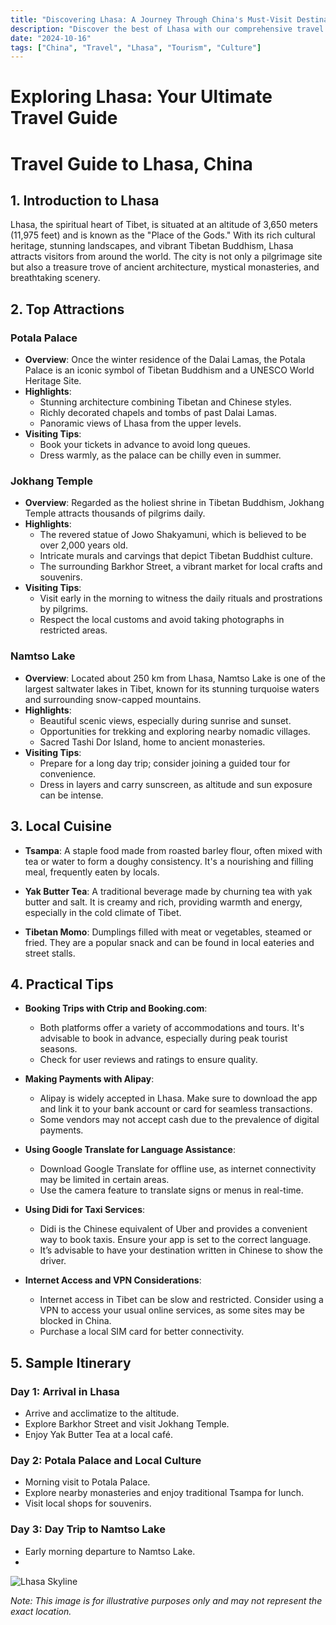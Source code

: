 ```yaml
---
title: "Discovering Lhasa: A Journey Through China's Must-Visit Destination"
description: "Discover the best of Lhasa with our comprehensive travel guide. Explore top attractions, savor local cuisine, and get insider tips for an unforgettable Chinese adventure."
date: "2024-10-16"
tags: ["China", "Travel", "Lhasa", "Tourism", "Culture"]
---
```


# Exploring Lhasa: Your Ultimate Travel Guide

# Travel Guide to Lhasa, China

## 1. Introduction to Lhasa
Lhasa, the spiritual heart of Tibet, is situated at an altitude of 3,650 meters (11,975 feet) and is known as the "Place of the Gods." With its rich cultural heritage, stunning landscapes, and vibrant Tibetan Buddhism, Lhasa attracts visitors from around the world. The city is not only a pilgrimage site but also a treasure trove of ancient architecture, mystical monasteries, and breathtaking scenery.

## 2. Top Attractions

### Potala Palace
- **Overview**: Once the winter residence of the Dalai Lamas, the Potala Palace is an iconic symbol of Tibetan Buddhism and a UNESCO World Heritage Site.
- **Highlights**:
  - Stunning architecture combining Tibetan and Chinese styles.
  - Richly decorated chapels and tombs of past Dalai Lamas.
  - Panoramic views of Lhasa from the upper levels.
- **Visiting Tips**: 
  - Book your tickets in advance to avoid long queues.
  - Dress warmly, as the palace can be chilly even in summer.

### Jokhang Temple
- **Overview**: Regarded as the holiest shrine in Tibetan Buddhism, Jokhang Temple attracts thousands of pilgrims daily.
- **Highlights**:
  - The revered statue of Jowo Shakyamuni, which is believed to be over 2,000 years old.
  - Intricate murals and carvings that depict Tibetan Buddhist culture.
  - The surrounding Barkhor Street, a vibrant market for local crafts and souvenirs.
- **Visiting Tips**:
  - Visit early in the morning to witness the daily rituals and prostrations by pilgrims.
  - Respect the local customs and avoid taking photographs in restricted areas.

### Namtso Lake
- **Overview**: Located about 250 km from Lhasa, Namtso Lake is one of the largest saltwater lakes in Tibet, known for its stunning turquoise waters and surrounding snow-capped mountains.
- **Highlights**:
  - Beautiful scenic views, especially during sunrise and sunset.
  - Opportunities for trekking and exploring nearby nomadic villages.
  - Sacred Tashi Dor Island, home to ancient monasteries.
- **Visiting Tips**:
  - Prepare for a long day trip; consider joining a guided tour for convenience.
  - Dress in layers and carry sunscreen, as altitude and sun exposure can be intense.

## 3. Local Cuisine

- **Tsampa**: A staple food made from roasted barley flour, often mixed with tea or water to form a doughy consistency. It's a nourishing and filling meal, frequently eaten by locals.
  
- **Yak Butter Tea**: A traditional beverage made by churning tea with yak butter and salt. It is creamy and rich, providing warmth and energy, especially in the cold climate of Tibet.
  
- **Tibetan Momo**: Dumplings filled with meat or vegetables, steamed or fried. They are a popular snack and can be found in local eateries and street stalls.

## 4. Practical Tips

- **Booking Trips with Ctrip and Booking.com**:
  - Both platforms offer a variety of accommodations and tours. It's advisable to book in advance, especially during peak tourist seasons.
  - Check for user reviews and ratings to ensure quality.

- **Making Payments with Alipay**:
  - Alipay is widely accepted in Lhasa. Make sure to download the app and link it to your bank account or card for seamless transactions.
  - Some vendors may not accept cash due to the prevalence of digital payments.

- **Using Google Translate for Language Assistance**:
  - Download Google Translate for offline use, as internet connectivity may be limited in certain areas.
  - Use the camera feature to translate signs or menus in real-time.

- **Using Didi for Taxi Services**:
  - Didi is the Chinese equivalent of Uber and provides a convenient way to book taxis. Ensure your app is set to the correct language.
  - It’s advisable to have your destination written in Chinese to show the driver.

- **Internet Access and VPN Considerations**:
  - Internet access in Tibet can be slow and restricted. Consider using a VPN to access your usual online services, as some sites may be blocked in China.
  - Purchase a local SIM card for better connectivity.

## 5. Sample Itinerary

### Day 1: Arrival in Lhasa
- Arrive and acclimatize to the altitude.
- Explore Barkhor Street and visit Jokhang Temple.
- Enjoy Yak Butter Tea at a local café.

### Day 2: Potala Palace and Local Culture
- Morning visit to Potala Palace.
- Explore nearby monasteries and enjoy traditional Tsampa for lunch.
- Visit local shops for souvenirs.

### Day 3: Day Trip to Namtso Lake
- Early morning departure to Namtso Lake.
-

<img src="https://source.unsplash.com/1600x900/?Lhasa,cityscape" alt="Lhasa Skyline" loading="lazy">

*Note: This image is for illustrative purposes only and may not represent the exact location.*

